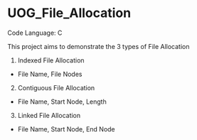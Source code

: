 # UOG_File_Allocation

Code Language: C

This project aims to demonstrate the 3 types of File Allocation

1) Indexed File Allocation
- File Name, File Nodes

2) Contiguous File Allocation
- File Name, Start Node, Length

3) Linked File Allocation
- File Name, Start Node, End Node
